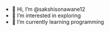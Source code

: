 - 👋 Hi, I’m @sakshisonawane12
- 👀 I’m interested in exploring
- 🌱 I’m currently learning programming



<!---
sakshisonawane12/sakshisonawane12 is a ✨ special ✨ repository because its `README.md` (this file) appears on your GitHub profile.
You can click the Preview link to take a look at your changes.
--->

